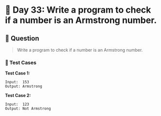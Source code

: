 # 📅 Day 33: Write a program to check if a number is an Armstrong number.

## 📝 Question

> Write a program to check if a number is an Armstrong number.

### 🧪 Test Cases

**Test Case 1:**
```
Input:  153
Output: Armstrong
```
**Test Case 2:**
```
Input:  123
Output: Not Armstrong
```
